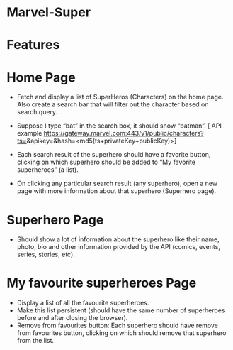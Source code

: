 # Marvel-Super

# Features 
# Home Page
- Fetch and display a list of SuperHeros (Characters) on the home page. Also create a search bar that will filter out the character based on search query. 

- Suppose I type “bat” in the search box, it should show “batman”. 
[ API example https://gateway.marvel.com:443/v1/public/characters?ts=<time-stamp>&apikey=<public-key>&hash=<md5(ts+privateKey+publicKey)>]

- Each search result of the superhero should have a favorite button, clicking on which superhero should be added to “My favorite superheroes” (a list).

- On clicking any particular search result (any superhero), open a new page with more information about that superhero (Superhero page).

# Superhero Page
- Should show a lot of information about the superhero like their name, photo, bio and other information provided by the API (comics, events, series, stories, etc).

# My favourite superheroes Page
- Display a list of all the favourite superheroes.
- Make this list persistent (should have the same number of superheroes before and after closing the browser).
- Remove from favourites button: Each superhero should have remove from favourites button, clicking on which should remove that superhero from the list.
